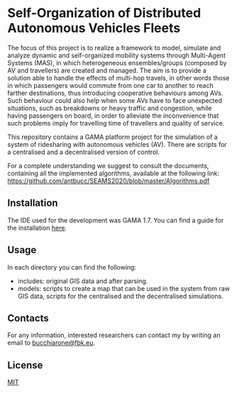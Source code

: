 # Self-Organization of Distributed Autonomous Vehicles Fleets

The focus of this project is to realize a framework to model, simulate and analyze dynamic and self-organized mobility systems through Multi-Agent Systems (MAS), in which heterogeneous ensembles/groups (composed by AV and travellers) are created and managed. The aim is to provide a solution able to handle the effects of multi-hop travels, in other words those in which passengers would commute from one car to another to reach farther destinations, thus introducing cooperative behaviours among AVs. Such behaviour could also help when some AVs have to face unexpected situations, such as breakdowns or heavy traffic and congestion, while having passengers on board, in order to alleviate the inconvenience that such problems imply for travelling time of travellers and quality of service.

This repository contains a GAMA platform project for the simulation of a system of ridesharing with autonomous vehicles (AV). There are scripts for a centralised and a decentralised version of control.

For a complete understanding we suggest to consult the documents, containing all the implemented algorithms, available at the following link: https://github.com/antbucc/SEAMS2020/blob/master/Algorithms.pdf

## Installation

The IDE used for the development was GAMA 1.7.
You can find a guide for the installation [here](https://github.com/gama-platform/gama/wiki/Installation).

## Usage

In each directory you can find the following:
 * includes: original GIS data and after parsing.
 * models: scripts to create a map that can be used in the system from raw GIS data,
    scripts for the centralised and the decentralised simulations.

## Contacts
For any information, interested researchers can contact my by writing an email to bucchiarone@fbk.eu.



## License
[MIT](https://choosealicense.com/licenses/mit/)
